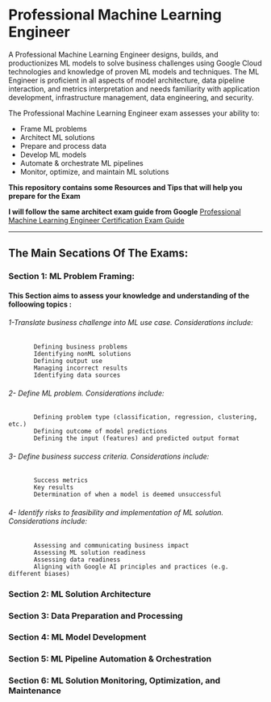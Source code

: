 # Professional Machine Learning Engineer
A Professional Machine Learning Engineer designs, builds, and productionizes ML models to solve business challenges using Google Cloud technologies and knowledge of proven ML models and techniques. The ML Engineer is proficient in all aspects of model architecture, data pipeline interaction, and metrics interpretation and needs familiarity with application development, infrastructure management, data engineering, and security.

The Professional Machine Learning Engineer exam assesses your ability to:

- Frame ML problems
- Architect ML solutions
- Prepare and process data
- Develop ML models
- Automate & orchestrate ML pipelines
- Monitor, optimize, and maintain ML solutions


**This repository contains some Resources and Tips that will help you prepare for the Exam** 

**I will follow the same architect exam guide from Google** [Professional Machine Learning Engineer Certification Exam Guide](https://cloud.google.com/certification/guides/machine-learning-engineer) 

----------------------------------------------------------------------------------------------------------------------------------------

## The Main Secations Of The Exams: 

### Section 1: ML Problem Framing:
#### This Section aims to assess your knowledge and understanding of the folloowing topics : 
   
   ###### 1-Translate business challenge into ML use case. Considerations include:

           Defining business problems
           Identifying nonML solutions
           Defining output use
           Managing incorrect results
           Identifying data sources
  ######  2- Define ML problem. Considerations include:

           Defining problem type (classification, regression, clustering, etc.)
           Defining outcome of model predictions
           Defining the input (features) and predicted output format
       
  ######  3- Define business success criteria. Considerations include:

           Success metrics
           Key results
           Determination of when a model is deemed unsuccessful
           
 ######   4- Identify risks to feasibility and implementation of ML solution. Considerations include:

           Assessing and communicating business impact
           Assessing ML solution readiness
           Assessing data readiness
           Aligning with Google AI principles and practices (e.g. different biases)
### Section 2: ML Solution Architecture
### Section 3: Data Preparation and Processing
### Section 4: ML Model Development
### Section 5: ML Pipeline Automation & Orchestration
### Section 6: ML Solution Monitoring, Optimization, and Maintenance


